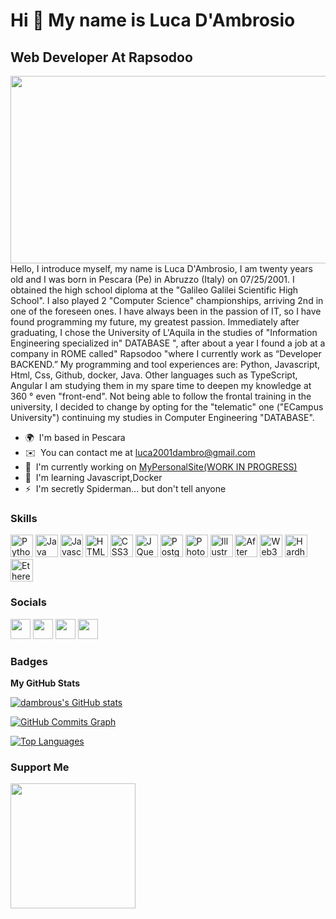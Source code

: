 Hi 👋 My name is Luca D'Ambrosio
================================

Web Developer At Rapsodoo
-------------------------
<div align="center">
  <img src="https://media.giphy.com/media/dWesBcTLavkZuG35MI/giphy.gif" width="600" height="300"/>
</div>
Hello, I introduce myself, my name is Luca D'Ambrosio, I am twenty years old and I was born in Pescara (Pe) in Abruzzo (Italy) on 07/25/2001. I obtained the high school diploma at the "Galileo Galilei Scientific High School". I also played 2 "Computer Science" championships, arriving 2nd in one of the foreseen ones. I have always been in the passion of IT, so I have found programming my future, my greatest passion. Immediately after graduating, I chose the University of L'Aquila in the studies of "Information Engineering specialized in" DATABASE ", after about a year I found a job at a company in ROME called" Rapsodoo "where I currently work as “Developer BACKEND.” My programming and tool experiences are: Python, Javascript, Html, Css, Github, docker, Java. Other languages ​​such as TypeScript, Angular I am studying them in my spare time to deepen my knowledge at 360 ° even "front-end". Not being able to follow the frontal training in the university, I decided to change by opting for the "telematic" one ("ECampus University") continuing my studies in Computer Engineering "DATABASE".

* 🌍  I'm based in Pescara
* ✉️  You can contact me at [luca2001dambro@gmail.com](mailto:luca2001dambro@gmail.com)
* 🚀  I'm currently working on [MyPersonalSite(WORK IN PROGRESS)](http://lucadambrosio.dev)
* 🧠  I'm learning Javascript,Docker
* ⚡  I'm secretly Spiderman... but don't tell anyone

### Skills

<p align="left">
<a href="https://www.python.org/" target="_blank" rel="noreferrer"><img src="https://raw.githubusercontent.com/danielcranney/readme-generator/main/public/icons/skills/python-colored.svg" width="36" height="36" alt="Python" /></a>
<a href="https://www.oracle.com/java/" target="_blank" rel="noreferrer"><img src="https://raw.githubusercontent.com/danielcranney/readme-generator/main/public/icons/skills/java-colored.svg" width="36" height="36" alt="Java" /></a>
<a href="https://developer.mozilla.org/en-US/docs/Web/JavaScript" target="_blank" rel="noreferrer"><img src="https://raw.githubusercontent.com/danielcranney/readme-generator/main/public/icons/skills/javascript-colored.svg" width="36" height="36" alt="Javascript" /></a>
<a href="https://developer.mozilla.org/en-US/docs/Glossary/HTML5" target="_blank" rel="noreferrer"><img src="https://raw.githubusercontent.com/danielcranney/readme-generator/main/public/icons/skills/html5-colored.svg" width="36" height="36" alt="HTML5" /></a>
<a href="https://www.w3.org/TR/CSS/#css" target="_blank" rel="noreferrer"><img src="https://raw.githubusercontent.com/danielcranney/readme-generator/main/public/icons/skills/css3-colored.svg" width="36" height="36" alt="CSS3" /></a>
<a href="https://jquery.com/" target="_blank" rel="noreferrer"><img src="https://raw.githubusercontent.com/danielcranney/readme-generator/main/public/icons/skills/jquery-colored.svg" width="36" height="36" alt="JQuery" /></a>
<a href="https://www.postgresql.org/" target="_blank" rel="noreferrer"><img src="https://raw.githubusercontent.com/danielcranney/readme-generator/main/public/icons/skills/postgresql-colored.svg" width="36" height="36" alt="PostgreSQL" /></a>
<a href="https://www.adobe.com/uk/products/photoshop.html" target="_blank" rel="noreferrer"><img src="https://raw.githubusercontent.com/danielcranney/readme-generator/main/public/icons/skills/photoshop-colored-dark.svg" width="36" height="36" alt="Photoshop" /></a>
<a href="adobe.com/uk/products/illustrator.html" target="_blank" rel="noreferrer"><img src="https://raw.githubusercontent.com/danielcranney/readme-generator/main/public/icons/skills/illustrator-colored-dark.svg" width="36" height="36" alt="Illustrator" /></a>
<a href="https://www.adobe.com/uk/products/aftereffects.html" target="_blank" rel="noreferrer"><img src="https://raw.githubusercontent.com/danielcranney/readme-generator/main/public/icons/skills/aftereffects-colored-dark.svg" width="36" height="36" alt="After Effects" /></a>
<a href="https://web3js.readthedocs.io/en/v1.7.1/#" target="_blank" rel="noreferrer"><img src="https://raw.githubusercontent.com/danielcranney/readme-generator/main/public/icons/skills/web3js-colored.svg" width="36" height="36" alt="Web3Js" /></a>
<a href="https://hardhat.org/" target="_blank" rel="noreferrer"><img src="https://raw.githubusercontent.com/danielcranney/readme-generator/main/public/icons/skills/hardhat-colored.svg" width="36" height="36" alt="Hardhat" /></a>
<a href="https://ethereum.org/en/" target="_blank" rel="noreferrer"><img src="https://raw.githubusercontent.com/danielcranney/readme-generator/main/public/icons/skills/ethereum-colored.svg" width="36" height="36" alt="Ethereum" /></a>
</p>


### Socials

<p align="left"> <a href="https://www.github.com/dambrous" target="_blank" rel="noreferrer"><img src="https://raw.githubusercontent.com/danielcranney/readme-generator/main/public/icons/socials/github-dark.svg" width="32" height="32" /></a> <a href="https://https://lucadambrosio.hashnode.dev/" target="_blank" rel="noreferrer"><img src="https://raw.githubusercontent.com/danielcranney/readme-generator/main/public/icons/socials/hashnode.svg" width="32" height="32" /></a> <a href="http://www.instagram.com/lucadambrosio___" target="_blank" rel="noreferrer"><img src="https://raw.githubusercontent.com/danielcranney/readme-generator/main/public/icons/socials/instagram.svg" width="32" height="32" /></a> <a href="https://www.linkedin.com/in/luca-d-ambrosio-a97160207" target="_blank" rel="noreferrer"><img src="https://raw.githubusercontent.com/danielcranney/readme-generator/main/public/icons/socials/linkedin.svg" width="32" height="32" /></a></p>

### Badges

<b>My GitHub Stats</b>

<a href="http://www.github.com/dambrous"><img src="https://github-readme-stats.vercel.app/api?username=dambrous&show_icons=true&hide=&count_private=true&title_color=0891b2&text_color=ffffff&icon_color=0891b2&bg_color=1c1917&hide_border=true&show_icons=true" alt="dambrous's GitHub stats" /></a>

<a href="http://www.github.com/dambrous"><img src="https://activity-graph.herokuapp.com/graph?username=dambrous&bg_color=1c1917&color=ffffff&line=0891b2&point=ffffff&area_color=1c1917&area=true&hide_border=true&custom_title=GitHub%20Commits%20Graph" alt="GitHub Commits Graph" /></a>

<a href="https://github.com/dambrous" align="left"><img src="https://github-readme-stats.vercel.app/api/top-langs/?username=dambrous&langs_count=10&title_color=0891b2&text_color=ffffff&icon_color=0891b2&bg_color=1c1917&hide_border=true&locale=en&custom_title=Top%20%Languages" alt="Top Languages" /></a>

### Support Me

<a href="https://www.buymeacoffee.com/dambrous"><img src="https://cdn.buymeacoffee.com/buttons/v2/default-yellow.png" width="200" /></a>

<div align="center">
  <a href="https://komarev.com/ghpvc/?username=dambrous">
    <img src="https://komarev.com/ghpvc/?username=dambrous&style=flat-square&color=blue" alt=""/>
  </a>
</div>
